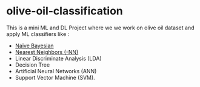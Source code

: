 # olive-oil-classification
This is a mini ML and DL Project where we we work on olive oil dataset and apply ML classifiers like : 
* [Naïve Bayesian](https://fr.wikipedia.org/wiki/Classification_na%C3%AFve_bay%C3%A9sienne)
* [Nearest Neighbors (-NN)]()
* Linear Discriminate Analysis (LDA)
* Decision Tree
* Artificial Neural Networks (ANN)
* Support Vector Machine (SVM).
